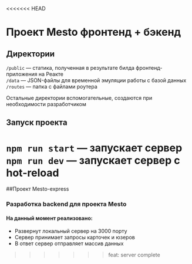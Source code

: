 <<<<<<< HEAD
# Проект Mesto фронтенд + бэкенд

## Директории

`/public` — статика, полученная в результате билда фронтенд-приложения на Реакте  
`/data` — JSON-файлы для временной эмуляции работы с базой данных  
`/routes` — папка с файлами роутера  
  
Остальные директории вспомогательные, создаются при необходимости разработчиком

## Запуск проекта

`npm run start` — запускает сервер   
`npm run dev` — запускает сервер с hot-reload
=======
##Проект Mesto-express

### Разработка backend для проекта Mesto

#### На данный момент реализовано:
* Развернут локальный сервер на 3000 порту
* Сервер принимает запросы карточек и юзеров
* В ответ сервер отправляет массив данных
>>>>>>> feat: server complete
